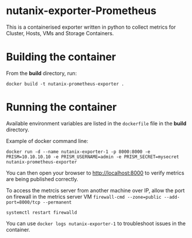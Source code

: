 # nutanix-exporter-Prometheus
This is a containerised exporter written in python to collect metrics for Cluster, Hosts, VMs and Storage Containers.

# Building the container

From the **build** directory, run:

 `docker build -t nutanix-prometheus-exporter .`

 # Running the container

 Available environment variables are listed in the `dockerfile` file in the **build** directory.

 Example of docker command line:

 `docker run -d --name nutanix-exporter-1 -p 8000:8000 -e PRISM=10.10.10.10 -e PRISM_USERNAME=admin -e PRISM_SECRET=mysecret nutanix-prometheus-exporter`

 You can then open your browser to [http://localhost:8000](http://localhost:8000) to verify metrics are being published correctly.
 
 To access the metrcis server from another machine over IP, allow the port on firewall in the metrics server VM 
 `firewall-cmd --zone=public --add-port=8000/tcp --permanent`
 
 `systemctl restart firewalld`

 You can use `docker logs nutanix-exporter-1` to troubleshoot issues in the container.
